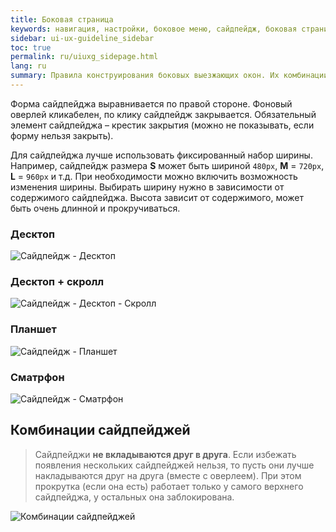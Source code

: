 ```yaml
---
title: Боковая страница
keywords: навигация, настройки, боковое меню, сайдпейдж, боковая страница
sidebar: ui-ux-guideline_sidebar
toc: true
permalink: ru/uiuxg_sidepage.html
lang: ru
summary: Правила конструирования боковых выезжающих окон. Их комбинации и порядок появления.
---
```


Форма сайдпейджа выравнивается по правой стороне. Фоновый оверлей кликабелен, по клику сайдпейдж закрывается. Обязательный элемент сайдпейджа – крестик закрытия (можно не показывать, если форму нельзя закрыть).

Для сайдпейджа лучше использовать фиксированный набор ширины. Например, сайдпейдж размера **S** может быть шириной `480px`, **M** = `720px`, **L** = `960px` и т.д. При необходимости можно включить возможность изменения ширины. Выбирать ширину нужно в зависимости от содержимого сайдпейджа. Высота зависит от содержимого, может быть очень длинной и прокручиваться.

### Десктоп

![Сайдпейдж - Десктоп](/images/pages/guides/ui-ux-guideline/uiuxg_sidepage/1.png)

### Десктоп + скролл

![Сайдпейдж - Десктоп - Скролл](/images/pages/guides/ui-ux-guideline/uiuxg_sidepage/4.png)

### Планшет

![Сайдпейдж - Планшет](/images/pages/guides/ui-ux-guideline/uiuxg_sidepage/2.png)

### Сматрфон

![Сайдпейдж - Сматрфон](/images/pages/guides/ui-ux-guideline/uiuxg_sidepage/3.png)

## Комбинации сайдпейджей

> Сайдпейджи **не вкладываются друг в друга**. Если избежать появления нескольких сайдпейджей нельзя, то пусть они лучше накладываются друг на друга (вместе с оверлеем). При этом прокрутка (если она есть) работает только у самого верхнего сайдпейджа, у остальных она заблокирована.

![Комбинации сайдпейджей](/images/pages/guides/ui-ux-guideline/uiuxg_sidepage/5.png)
